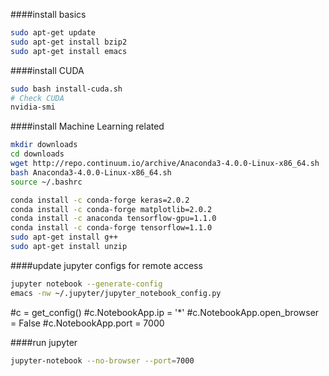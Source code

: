 ####install basics
```bash
sudo apt-get update
sudo apt-get install bzip2
sudo apt-get install emacs
```

####install CUDA
```bash
sudo bash install-cuda.sh
# Check CUDA
nvidia-smi
```

####install Machine Learning related
```bash
mkdir downloads
cd downloads
wget http://repo.continuum.io/archive/Anaconda3-4.0.0-Linux-x86_64.sh
bash Anaconda3-4.0.0-Linux-x86_64.sh
source ~/.bashrc

conda install -c conda-forge keras=2.0.2
conda install -c conda-forge matplotlib=2.0.2
conda install -c anaconda tensorflow-gpu=1.1.0
conda install -c conda-forge tensorflow=1.1.0
sudo apt-get install g++
sudo apt-get install unzip
```

####update jupyter configs for remote access
```bash
jupyter notebook --generate-config
emacs -nw ~/.jupyter/jupyter_notebook_config.py
```

#c = get_config()
#c.NotebookApp.ip = '*'
#c.NotebookApp.open_browser = False
#c.NotebookApp.port = 7000

####run jupyter
```bash
jupyter-notebook --no-browser --port=7000
```
